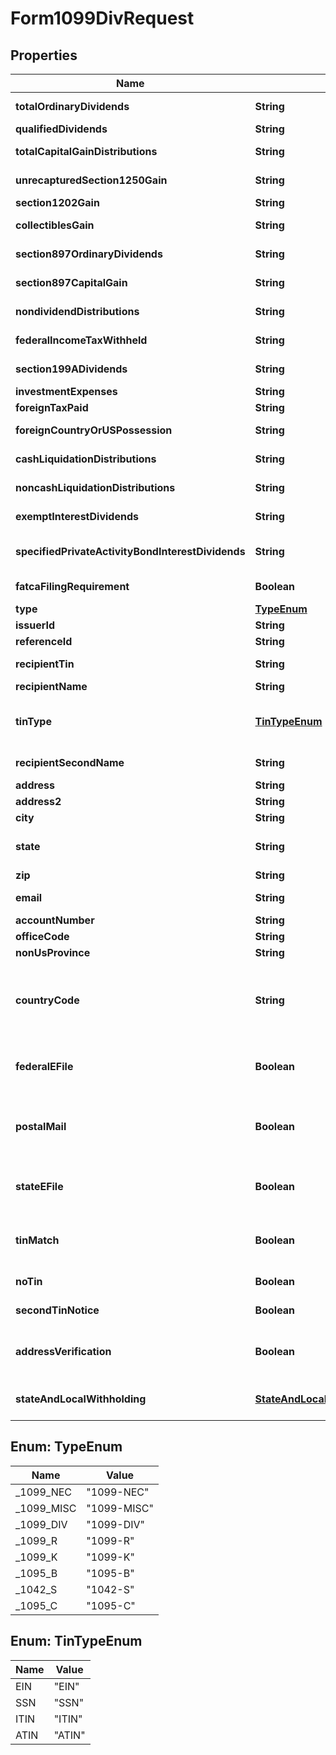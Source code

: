

# Form1099DivRequest


## Properties

| Name | Type | Description | Notes |
|------------ | ------------- | ------------- | -------------|
|**totalOrdinaryDividends** | **String** | Total ordinary dividends |  [optional] |
|**qualifiedDividends** | **String** | Qualified dividends |  [optional] |
|**totalCapitalGainDistributions** | **String** | Total capital gain distributions |  [optional] |
|**unrecapturedSection1250Gain** | **String** | Unrecaptured Section 1250 gain |  [optional] |
|**section1202Gain** | **String** | Section 1202 gain |  [optional] |
|**collectiblesGain** | **String** | Collectibles (28%) gain |  [optional] |
|**section897OrdinaryDividends** | **String** | Section 897 ordinary dividends |  [optional] |
|**section897CapitalGain** | **String** | Section 897 capital gain |  [optional] |
|**nondividendDistributions** | **String** | Nondividend distributions |  [optional] |
|**federalIncomeTaxWithheld** | **String** | Federal income tax withheld |  [optional] |
|**section199ADividends** | **String** | Section 199A dividends |  [optional] |
|**investmentExpenses** | **String** | Investment expenses |  [optional] |
|**foreignTaxPaid** | **String** | Foreign tax paid |  [optional] |
|**foreignCountryOrUSPossession** | **String** | Foreign country or U.S. possession |  [optional] |
|**cashLiquidationDistributions** | **String** | Cash liquidation distributions |  [optional] |
|**noncashLiquidationDistributions** | **String** | Noncash liquidation distributions |  [optional] |
|**exemptInterestDividends** | **String** | Exempt-interest dividends |  [optional] |
|**specifiedPrivateActivityBondInterestDividends** | **String** | Specified private activity bond interest dividends |  [optional] |
|**fatcaFilingRequirement** | **Boolean** | FATCA filing requirement |  [optional] |
|**type** | [**TypeEnum**](#TypeEnum) |  |  [optional] |
|**issuerId** | **String** | Issuer ID |  [optional] |
|**referenceId** | **String** | Reference ID |  [optional] |
|**recipientTin** | **String** | Recipient Tax ID Number |  [optional] |
|**recipientName** | **String** | Recipient name |  [optional] |
|**tinType** | [**TinTypeEnum**](#TinTypeEnum) | Type of TIN (Tax ID Number). Will be one of:  * SSN  * EIN  * ITIN  * ATIN |  [optional] |
|**recipientSecondName** | **String** | Recipient second name |  [optional] |
|**address** | **String** | Address |  |
|**address2** | **String** | Address line 2 |  [optional] |
|**city** | **String** | City |  |
|**state** | **String** | US state. Required if CountryCode is \&quot;US\&quot;. |  [optional] |
|**zip** | **String** | Zip/postal code |  [optional] |
|**email** | **String** | Recipient email address |  [optional] |
|**accountNumber** | **String** | Account number |  [optional] |
|**officeCode** | **String** | Office code |  [optional] |
|**nonUsProvince** | **String** | Foreign province |  [optional] |
|**countryCode** | **String** | Country code, as defined at https://www.irs.gov/e-file-providers/country-codes |  |
|**federalEFile** | **Boolean** | Boolean indicating that federal e-filing should be scheduled for this form |  [optional] |
|**postalMail** | **Boolean** | Boolean indicating that postal mailing to the recipient should be scheduled for this form |  [optional] |
|**stateEFile** | **Boolean** | Boolean indicating that state e-filing should be scheduled for this form |  [optional] |
|**tinMatch** | **Boolean** | Boolean indicating that TIN Matching should be scheduled for this form |  [optional] |
|**noTin** | **Boolean** | Indicates whether the recipient has no TIN |  [optional] |
|**secondTinNotice** | **Boolean** | Second TIN notice in three years |  [optional] |
|**addressVerification** | **Boolean** | Boolean indicating that address verification should be scheduled for this form |  [optional] |
|**stateAndLocalWithholding** | [**StateAndLocalWithholdingRequest**](StateAndLocalWithholdingRequest.md) | State and local withholding information |  [optional] |



## Enum: TypeEnum

| Name | Value |
|---- | -----|
| _1099_NEC | &quot;1099-NEC&quot; |
| _1099_MISC | &quot;1099-MISC&quot; |
| _1099_DIV | &quot;1099-DIV&quot; |
| _1099_R | &quot;1099-R&quot; |
| _1099_K | &quot;1099-K&quot; |
| _1095_B | &quot;1095-B&quot; |
| _1042_S | &quot;1042-S&quot; |
| _1095_C | &quot;1095-C&quot; |



## Enum: TinTypeEnum

| Name | Value |
|---- | -----|
| EIN | &quot;EIN&quot; |
| SSN | &quot;SSN&quot; |
| ITIN | &quot;ITIN&quot; |
| ATIN | &quot;ATIN&quot; |



